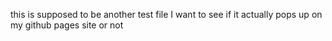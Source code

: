 this is supposed to be another test file I want to see if it actually pops up on my github pages site or not
